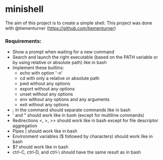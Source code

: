 # minishell
The aim of this project is to create a simple shell. 
This project was done with @tiementurner (https://github.com/tiementurner)

### Requirements:
- Show a prompt when waiting for a new command
- Search and launch the right executable (based on the PATH variable or by using relative or absolute path) like in bash
- Implement these builtins:
  - echo with option '-n'
  - cd with only a relative or absolute path
  - pwd without any options
  - export without any options
  - unset without any options
  - env without any options and any arguments
  - exit without any options
- ; in the command should separate commands like in bash
- ' and " should work like in bash (except for multiline commands)
- Redirections <, >, >> should work like in bash except for file descriptor aggregation
- Pipes | should work like in bash
- Environment variables ($ followed by characters) should work like in bash
- $? should work like in bash
- ctrl-C, ctrl-D, and ctrl-\ should have the same result as in bash
